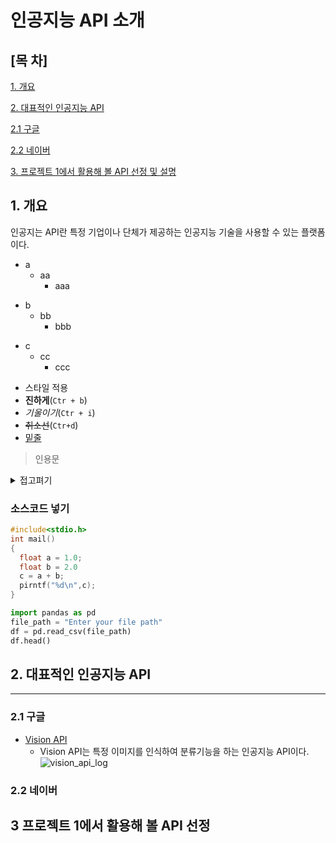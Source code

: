 # 인공지능 API 소개
## [목 차]
[1. 개요](#1-개요)

[2. 대표적인 인공지능 API](#2-대표적인-인공지능-api)

[2.1 구글](#21-구글)

[2.2 네이버](#22-네이버)

[3. 프로젝트 1에서 활용해 볼 API 선정 및 설명](#3-프로젝트-1에서-활용해-볼-api-선정)

## 1. 개요
인공지는 API란 특정 기업이나 단체가 제공하는 인공지능 기술을 사용할 수 
있는 플랫폼이다.

* a 
  * aa
    * aaa

- b
  - bb
    - bbb

+ c
  + cc
    + ccc


- 스타일 적용
- **진하게**(`Ctr + b`)
- *기울이기*(`Ctr + i`)
- <s>취소선</s>(`Ctr+d`)
- <u>밑줄</u>
> 인용문

<details><summary>접고펴기
</summary>
내용작성
</details>

### 소스코드 넣기 ###
``` cpp
#include<stdio.h>
int mail()
{
  float a = 1.0;
  float b = 2.0
  c = a + b;
  pirntf("%d\n",c);
}
```
```python
import pandas as pd
file_path = "Enter your file path"
df = pd.read_csv(file_path)
df.head()
```

## 2. 대표적인 인공지능 API

* * *


### 2.1 구글

- [Vision API](#https://cloud.google.com/vision?hl=ko)
  - Vision API는 특정 이미지를 인식하여 분류기능을 하는 인공지능 API이다.
  ![vision_api_log](https://community.appinventor.mit.edu/uploads/default/optimized/3X/2/a/2ad031bc25a55c4d3f55ff5ead8b2de63cdf28bf_2_200x178.png)  



### 2.2 네이버

## 3 프로젝트 1에서 활용해 볼 API 선정
